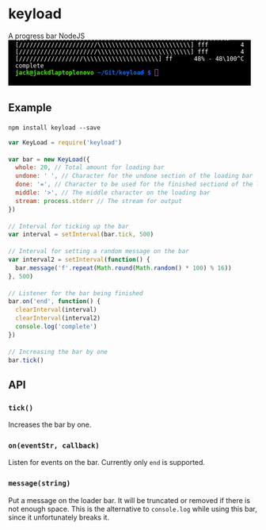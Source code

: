 # keyload
A progress bar NodeJS
<br/>
![keyload demo](https://github.com/jman294/keyload/blob/master/imgs/loading_bar.gif "GIF of the loading bar")

## Example
`npm install keyload --save`

```javascript
var KeyLoad = require('keyload')

var bar = new KeyLoad({
  whole: 20, // Total amount for loading bar
  undone: ' ', // Character for the undone section of the loading bar
  done: '=', // Character to be used for the finished sectiond of the loading bar
  middle: '>', // The middle character on the loading bar
  stream: process.stderr // The stream for output
})

// Interval for ticking up the bar
var interval = setInterval(bar.tick, 500)

// Interval for setting a random message on the bar
var interval2 = setInterval(function() {
  bar.message('f'.repeat(Math.round(Math.random() * 100) % 16))
}, 500)

// Listener for the bar being finished
bar.on('end', function() {
  clearInterval(interval)
  clearInterval(interval2)
  console.log('complete')
})

// Increasing the bar by one
bar.tick()
```

## API

### `tick()`
Increases the bar by one.

### `on(eventStr, callback)`
Listen for events on the bar. Currently only `end` is supported.

### `message(string)`
Put a message on the loader bar. It will be truncated or removed if there is not enough space. This is the alternative to `console.log` while using this bar, since it unfortunately breaks it.
